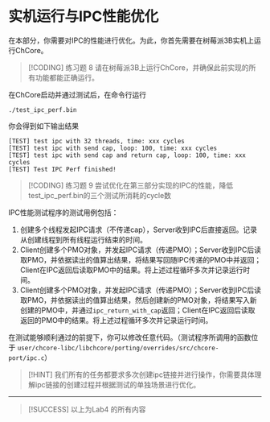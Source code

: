 # 实机运行与IPC性能优化

<!-- toc -->

在本部分，你需要对IPC的性能进行优化。为此，你首先需要在树莓派3B实机上运行ChCore。

> [!CODING] 练习题 8
> 请在树莓派3B上运行ChCore，并确保此前实现的所有功能都能正确运行。

在ChCore启动并通过测试后，在命令行运行

```shell
./test_ipc_perf.bin
```

你会得到如下输出结果

```shell
[TEST] test ipc with 32 threads, time: xxx cycles
[TEST] test ipc with send cap, loop: 100, time: xxx cycles
[TEST] test ipc with send cap and return cap, loop: 100, time: xxx cycles
[TEST] Test IPC Perf finished!
```

> [!CODING] 练习题 9
> 尝试优化在第三部分实现的IPC的性能，降低test_ipc_perf.bin的三个测试所消耗的cycle数

IPC性能测试程序的测试用例包括：

1. 创建多个线程发起IPC请求（不传递cap），Server收到IPC后直接返回。记录从创建线程到所有线程运行结束的时间。
2. Client创建多个PMO对象，并发起IPC请求（传递PMO）；Server收到IPC后读取PMO，并依据读出的值算出结果，将结果写回随IPC传递的PMO中并返回；Client在IPC返回后读取PMO中的结果。将上述过程循环多次并记录运行时间。
3. Client创建多个PMO对象，并发起IPC请求（传递PMO）；Server收到IPC后读取PMO，并依据读出的值算出结果，然后创建新的PMO对象，将结果写入新创建的PMO中，并通过`ipc_return_with_cap`返回；Client在IPC返回后读取返回的PMO中的结果。将上述过程循环多次并记录运行时间。

在测试能够顺利通过的前提下，你可以修改任意代码。（测试程序所调用的函数位于 `user/chcore-libc/libchcore/porting/overrides/src/chcore-port/ipc.c`）

> [!HINT]
> 我们所有的任务都要求多次创建ipc链接并进行操作，你需要具体理解ipc链接的创建过程并根据测试的单独场景进行优化。

---

> [!SUCCESS]
> 以上为Lab4 的所有内容
